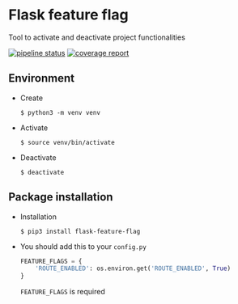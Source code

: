 # Flask feature flag

Tool to activate and deactivate project functionalities

[![pipeline status](https://gitlab.com/terminus-zinobe/flask-feature-flag/badges/master/pipeline.svg)](https://gitlab.com/terminus-zinobe/flask-feature-flag/-/commits/master) [![coverage report](https://gitlab.com/terminus-zinobe/flask-feature-flag/badges/master/coverage.svg)](https://gitlab.com/terminus-zinobe/flask-feature-flag/-/commits/master)

## Environment
- Create
    ```shell
    $ python3 -m venv venv
    ```
- Activate
    ```shell
    $ source venv/bin/activate
    ```
- Deactivate
    ```shell
    $ deactivate
    ```

## Package installation
- Installation
    ```shell
    $ pip3 install flask-feature-flag
    ```

- You should add this to your `config.py`
    ```python
    FEATURE_FLAGS = {
        'ROUTE_ENABLED': os.environ.get('ROUTE_ENABLED', True)
    }
    ```
    `FEATURE_FLAGS` is  required